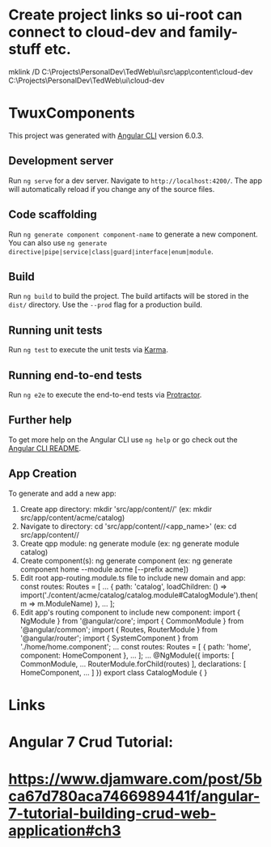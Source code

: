 # Create project links so ui-root can connect to cloud-dev and family-stuff etc.
mklink /D C:\Projects\PersonalDev\TedWeb\ui\src\app\content\cloud-dev C:\Projects\PersonalDev\TedWeb\ui\cloud-dev

# TwuxComponents
This project was generated with [Angular CLI](https://github.com/angular/angular-cli) version 6.0.3.

## Development server
Run `ng serve` for a dev server. Navigate to `http://localhost:4200/`. The app will automatically reload if you change any of the source files.

## Code scaffolding
Run `ng generate component component-name` to generate a new component. You can also use `ng generate directive|pipe|service|class|guard|interface|enum|module`.

## Build
Run `ng build` to build the project. The build artifacts will be stored in the `dist/` directory. Use the `--prod` flag for a production build.

## Running unit tests
Run `ng test` to execute the unit tests via [Karma](https://karma-runner.github.io).

## Running end-to-end tests
Run `ng e2e` to execute the end-to-end tests via [Protractor](http://www.protractortest.org/).

## Further help
To get more help on the Angular CLI use `ng help` or go check out the [Angular CLI README](https://github.com/angular/angular-cli/blob/master/README.md).

## App Creation
To generate and add a new app:
1) Create app directory:  mkdir 'src/app/content/<domain name>/<app name>'  (ex: mkdir src/app/content/acme/catalog)
2) Navigate to directory: cd 'src/app/content/<domain name>/<app_name>' (ex: cd src/app/content/<domain name>/<app name>
2) Create qpp module:     ng generate module <library module name> (ex: ng generate module catalog)
3) Create component(s):   ng generate component <component name> (ex: ng generate component home --module acme [--prefix acme])
4) Edit root app-routing.module.ts file to include new domain and app: 
   const routes: Routes = [
     ...
     {
       path: 'catalog',
       loadChildren: () => import('./content/acme/catalog/catalog.module#CatalogModule').then(m => m.ModuleName)
     },
     ...
   ];
5) Edit app's routing component to include new component:
   import { NgModule } from '@angular/core';
   import { CommonModule } from '@angular/common';
   import { Routes, RouterModule } from '@angular/router';
   import { SystemComponent } from './home/home.component';
   ...
   const routes: Routes = [
     { path: 'home', component: HomeComponent },
     ...
   ];
   ...
   @NgModule({
   imports: [
       CommonModule,
       ...
       RouterModule.forChild(routes)
     ],
     declarations: [
       HomeComponent,
       ...
     ]
   })
   export class CatalogModule { }
   
 # Links
 # Angular 7 Crud Tutorial: 
 # https://www.djamware.com/post/5bca67d780aca7466989441f/angular-7-tutorial-building-crud-web-application#ch3
